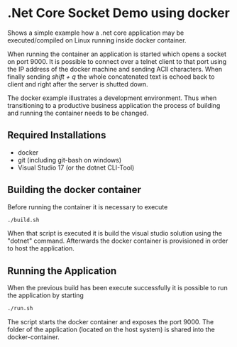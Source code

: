 # .Net Core Socket Demo using docker

Shows a simple example how a .net core application may be executed/compiled on Linux running inside docker container.

When running the container an application is started which opens a socket on port 9000. It is possible to connect over a telnet client to that port using the IP address of the docker machine and sending ACII  characters. When finally sending *shift + q* the whole concatenated text is echoed back to client and right after the server is shutted down.

The docker example illustrates a development environment. Thus when transitioning to a productive business application the process of building and running the container needs to be changed.

## Required Installations

  * docker
  * git (including git-bash on windows)
  * Visual Studio 17 (or the dotnet CLI-Tool)
  
## Building the docker container

Before running the container it is necessary to execute

```bash
./build.sh
```

When that script is executed it is build the visual studio solution using the "dotnet" command. Afterwards the docker container is provisioned in order to host the application.

## Running the Application

When the previous build has been execute successfully it is possible to run the application by starting

```bash
./run.sh
```

The script starts the docker container and exposes the port 9000. The folder of the application (located on the host system) is shared into the docker-container. 